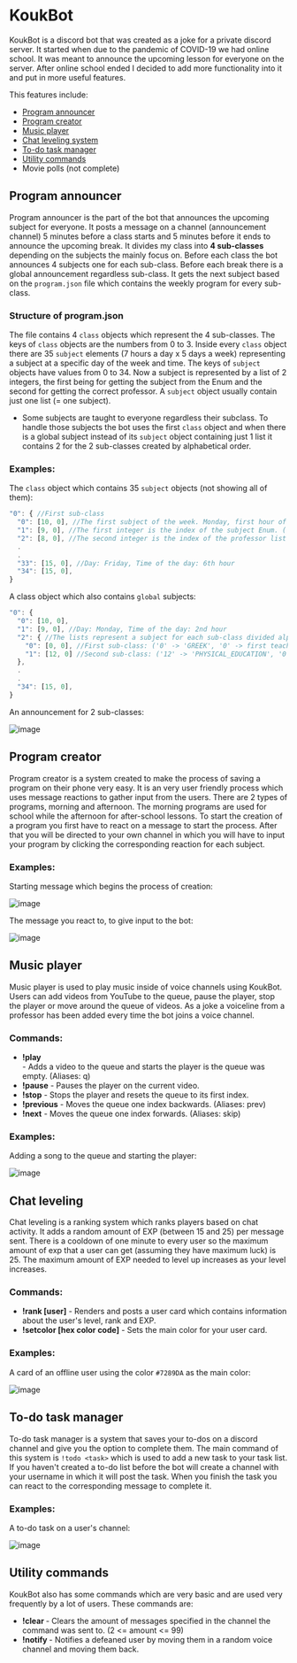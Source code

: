 # KoukBot
KoukBot is a discord bot that was created as a joke for a private discord server. It started when due to the pandemic of COVID-19 we had online school. It was meant to announce the upcoming lesson for everyone on the server. After online school ended I decided to add more functionality into it and put in more useful features.

This features include:
* [Program announcer](https://github.com/ACrispyCookie/KoukBot#program-announcer)
* [Program creator](https://github.com/ACrispyCookie/KoukBot#program-creator)
* [Music player](https://github.com/ACrispyCookie/KoukBot#music-player)
* [Chat leveling system](https://github.com/ACrispyCookie/KoukBot#chat-leveling)
* [To-do task manager](https://github.com/ACrispyCookie/KoukBot#to-do-task-manager)
* [Utility commands](https://github.com/ACrispyCookie/KoukBot#utility-commands)
* Movie polls (not complete)


## Program announcer
Program announcer is the part of the bot that announces the upcoming subject for everyone. It posts a message on a channel (announcement channel) 5 minutes before a class starts and 5 minutes before it ends to announce the upcoming break. It divides my class into **4 sub-classes** depending on the subjects the mainly focus on. Before each class the bot announces 4 subjects one for each sub-class. Before each break there is a global announcement regardless sub-class. It gets the next subject based on the `program.json` file which contains the weekly program for every sub-class.

### Structure of program.json
The file contains 4 `class` objects which represent the 4 sub-classes. The keys of `class` objects are the numbers from 0 to 3. Inside every `class` object there are 35 `subject` elements (7 hours a day x 5 days a week) representing a subject at a specific day of the week and time. The keys of `subject` objects have values from 0 to 34. Now a subject is represented by a list of 2 integers, the first being for getting the subject from the Enum and the second for getting the correct professor. A `subject` object usually contain just one list (= one subject).
  * Some subjects are taught to everyone regardless their subclass. To handle those subjects the bot uses the first `class` object and when there is a global subject instead of its `subject` object containing just 1 list it contains 2 for the 2 sub-classes created by alphabetical order.

### Examples:
The `class` object which contains 35 `subject` objects (not showing all of them):
```javascript
"0": { //First sub-class
  "0": [10, 0], //The first subject of the week. Monday, first hour of the day.
  "1": [9, 0], //The first integer is the index of the subject Enum. ('9' -> 'LATIN')
  "2": [8, 0], //The second integer is the index of the professor list for the subject ('8' -> 'HISTORY', '0' -> first teacher)  
  .
  .
  "33": [15, 0], //Day: Friday, Time of the day: 6th hour
  "34": [15, 0],
}
```
A class object which also contains `global` subjects:
```javascript
"0": { 
  "0": [10, 0], 
  "1": [9, 0], //Day: Monday, Time of the day: 2nd hour
  "2": { //The lists represent a subject for each sub-class divided alphabetically  
    "0": [0, 0], //First sub-class: ('0' -> 'GREEK', '0' -> first teacher)
    "1": [12, 0] //Second sub-class: ('12' -> 'PHYSICAL_EDUCATION', '0' -> first teacher)
  }, 
  .
  .
  "34": [15, 0],
}
```
An announcement for 2 sub-classes:

![image](https://user-images.githubusercontent.com/30019341/136095376-b33f3698-6a5e-4b03-8d1a-59e020c56f2f.png)


## Program creator
Program creator is a system created to make the process of saving a program on their phone very easy. It is an very user friendly process which uses message reactions to gather input from the users. There are 2 types of programs, morning and afternoon. The morning programs are used for school while the afternoon for after-school lessons. To start the creation of a program you first have to react on a message to start the process. After that you will be directed to your own channel in which you will have to input your program by clicking the corresponding reaction for each subject.

### Examples:
Starting message which begins the process of creation:

![image](https://user-images.githubusercontent.com/30019341/136101362-0ae82bab-8c9e-470e-b6ca-bcf5ddbce0d1.png)

The message you react to, to give input to the bot:

![image](https://user-images.githubusercontent.com/30019341/136101613-09d03187-428a-4631-a4b5-5e04768a9298.png)


## Music player
Music player is used to play music inside of voice channels using KoukBot. Users can add videos from YouTube to the queue, pause the player, stop the player or move around the queue of videos. As a joke a voiceline from a professor has been added every time the bot joins a voice channel.

### Commands:
* **!play <search term OR URL>** - Adds a video to the queue and starts the player is the queue was empty. (Aliases: q)
* **!pause** - Pauses the player on the current video.
* **!stop** - Stops the player and resets the queue to its first index.
* **!previous** - Moves the queue one index backwards. (Aliases: prev)
* **!next** - Moves the queue one index forwards. (Aliases: skip)

### Examples:
Adding a song to the queue and starting the player:

![image](https://user-images.githubusercontent.com/30019341/136099935-c4e24a1e-061e-43c2-a65f-73cc121b2a26.png)


## Chat leveling
Chat leveling is a ranking system which ranks players based on chat activity. It adds a random amount of EXP (between 15 and 25) per message sent. There is a cooldown of one minute to every user so the maximum amount of exp that a user can get (assuming they have maximum luck) is 25. The maximum amount of EXP needed to level up increases as your level increases.

### Commands:
* **!rank [user]** - Renders and posts a user card which contains information about the user's level, rank and EXP.
* **!setcolor [hex color code]** - Sets the main color for your user card.

### Examples:
A card of an offline user using the color `#7289DA` as the main color:

![image](https://user-images.githubusercontent.com/30019341/136097121-e8d77627-9a20-481d-a5ce-91c6b9780529.png)


## To-do task manager
To-do task manager is a system that saves your to-dos on a discord channel and give you the option to complete them. The main command of this system is `!todo <task>` which is used to add a new task to your task list. If you haven't created a to-do list before the bot will create a channel with your username in which it will post the task. When you finish the task you can react to the corresponding message to complete it.

### Examples:
A to-do task on a user's channel:

![image](https://user-images.githubusercontent.com/30019341/136098043-b6b07046-1ffa-4d8f-9818-3654ae7ccf36.png)


## Utility commands
KoukBot also has some commands which are very basic and are used very frequently by a lot of users. These commands are:
* **!clear <amount>** - Clears the amount of messages specified in the channel the command was sent to. (2 <= amount <= 99)
* **!notify <user>** - Notifies a defeaned user by moving them in a random voice channel and moving them back.
